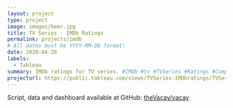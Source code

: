 ```yaml
---
layout: project
type: project
image: images/beer.jpg
title: TV Series - IMDb Ratings
permalink: projects/imdb
# All dates must be YYYY-MM-DD format!
date: 2020-04-28
labels:
  - Tableau
summary: IMDb ratings for TV series. #IMDb #tv #TVSeries #Ratings #Comparison #episodes
projecturl: https://public.tableau.com/views/TVSeries-IMDbratings/TVSeriesIMDBratings?:embed=y&:showVizHome=no&:showTabs=y&:display_count=y&:display_static_image=y#1
---
```


Script, data and dashboard available at GitHub: <a href="https://github.com/lucasmlunelli/tv_rating_imdb"><i class="large github icon"></i>theVacay/vacay</a>
